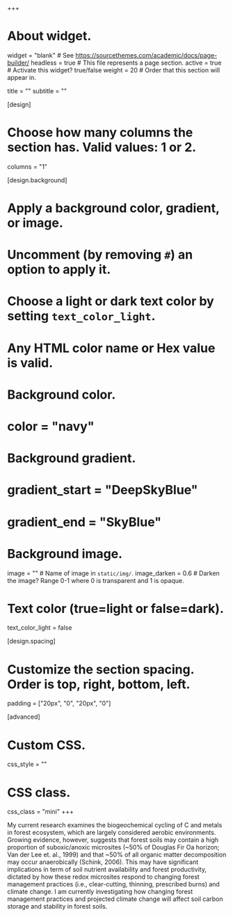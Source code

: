 +++
# About widget.
widget = "blank"  # See https://sourcethemes.com/academic/docs/page-builder/
headless = true  # This file represents a page section.
active = true  # Activate this widget? true/false
weight = 20  # Order that this section will appear in.

title = ""
subtitle = ""

[design]
  # Choose how many columns the section has. Valid values: 1 or 2.
  columns = "1"

[design.background]
  # Apply a background color, gradient, or image.
  #   Uncomment (by removing `#`) an option to apply it.
  #   Choose a light or dark text color by setting `text_color_light`.
  #   Any HTML color name or Hex value is valid.

  # Background color.
  # color = "navy"
  
  # Background gradient.
  # gradient_start = "DeepSkyBlue"
  # gradient_end = "SkyBlue"
  
  # Background image.
  image = ""  # Name of image in `static/img/`.
  image_darken = 0.6  # Darken the image? Range 0-1 where 0 is transparent and 1 is opaque.

  # Text color (true=light or false=dark).
  text_color_light = false

[design.spacing]
  # Customize the section spacing. Order is top, right, bottom, left.
  padding = ["20px", "0", "20px", "0"]

[advanced]
 # Custom CSS. 
 css_style = ""
 
 # CSS class.
 css_class = "mini"
+++

My current research examines the biogeochemical cycling of C and metals in forest ecosystem, which are largely considered aerobic environments. Growing evidence, however, suggests that forest soils may contain a high proportion of suboxic/anoxic microsites (~50% of Douglas Fir Oa horizon; Van der Lee et. al., 1999) and that ~50% of all organic matter decomposition may occur anaerobically (Schink, 2006). This may have significant implications in term of soil nutrient availability and forest productivity, dictated by how these redox microsites respond to changing forest management practices (i.e., clear-cutting, thinning, prescribed burns) and climate change. I am currently investigating how changing forest management practices and projected climate change will affect soil carbon storage and stability in forest soils. 